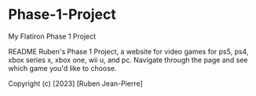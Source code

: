 # Phase-1-Project
My Flatiron Phase 1 Project

README
Ruben's Phase 1 Project, a website for video games for ps5, ps4, xbox series x, xbox one, wii u, and pc. Navigate through the page and see which game you'd like to choose.

Copyright (c) [2023] [Ruben Jean-Pierre]